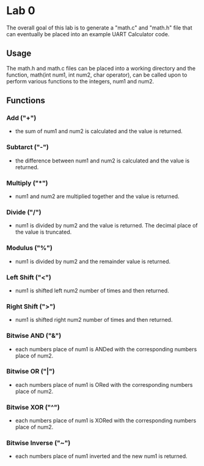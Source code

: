 # Lab 0
The overall goal of this lab is to generate a "math.c" and "math.h" file that can eventually be placed into 
an example UART Calculator code.
## Usage
The math.h and math.c files can be placed into a working directory and the function, math(int num1, int num2, char operator),
can be called upon to perform various functions to the integers, num1 and num2.
## Functions
### Add ("+")
- the sum of num1 and num2 is calculated and the value is returned.
### Subtarct ("-")
- the difference between num1 and num2 is calculated and the value is returned.
### Multiply ("*")
- num1 and num2 are multiplied together and the value is returned.
### Divide ("/")
- num1 is divided by num2 and the value is returned. The decimal place of the value is truncated.
### Modulus ("%")
- num1 is divided by num2 and the remainder value is returned.
### Left Shift ("<")
- num1 is shifted left num2 number of times and then returned. 
### Right Shift (">")
- num1 is shifted right num2 number of times and then returned. 
### Bitwise AND ("&")
- each numbers place of num1 is ANDed with the corresponding numbers place of num2.
### Bitwise OR ("|")
- each numbers place of num1 is ORed with the corresponding numbers place of num2.
### Bitwise XOR ("^")
- each numbers place of num1 is XORed with the corresponding numbers place of num2.
### Bitwise Inverse ("~")
- each numbers place of num1 inverted and the new num1 is returned.


